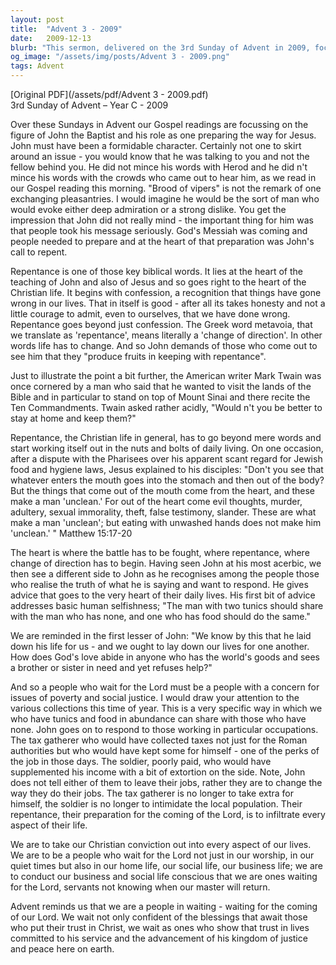 ```yaml
---
layout: post
title:  "Advent 3 - 2009"
date:   2009-12-13
blurb: "This sermon, delivered on the 3rd Sunday of Advent in 2009, focuses on the figure of John the Baptist and his role in preparing the way for Jesus. The sermon emphasizes the importance of repentance and the need for it to go beyond mere words and start working itself out in daily living. It also highlights the need for Christians to show their trust in Christ through lives committed to his service and the advancement of his kingdom of justice and peace."
og_image: "/assets/img/posts/Advent 3 - 2009.png"
tags: Advent
---
```

[Original PDF](/assets/pdf/Advent 3 - 2009.pdf)    
3rd Sunday of Advent – Year C - 2009

Over these Sundays in Advent our Gospel readings are focussing on the figure of John the Baptist and his role as one preparing the way for Jesus. John must have been a formidable character. Certainly not one to skirt around an issue - you would know that he was talking to you and not the fellow behind you. He did not mince his words with Herod and he did n't mince his words with the crowds who came out to hear him, as we read in our Gospel reading this morning. "Brood of vipers" is not the remark of one exchanging pleasantries. I would imagine he would be the sort of man who would evoke either deep admiration or a strong dislike. You get the impression that John did not really mind - the important thing for him was that people took his message seriously. God's Messiah was coming and people needed to prepare and at the heart of that preparation was John's call to repent.

Repentance is one of those key biblical words. It lies at the heart of the teaching of John and also of Jesus and so goes right to the heart of the Christian life. It begins with confession, a recognition that things have gone wrong in our lives. That in itself is good - after all its takes honesty and not a little courage to admit, even to ourselves, that we have done wrong. Repentance goes beyond just confession. The Greek word metavoia, that we translate as 'repentance', means literally a 'change of direction'. In other words life has to change. And so John demands of those who come out to see him that they "produce fruits in keeping with repentance".

Just to illustrate the point a bit further, the American writer Mark Twain was once cornered by a man who said that he wanted to visit the lands of the Bible and in particular to stand on top of Mount Sinai and there recite the Ten Commandments. Twain asked rather acidly, "Would n't you be better to stay at home and keep them?"

Repentance, the Christian life in general, has to go beyond mere words and start working itself out in the nuts and bolts of daily living. On one occasion, after a dispute with the Pharisees over his apparent scant regard for Jewish food and hygiene laws, Jesus explained to his disciples: "Don't you see that whatever enters the mouth goes into the stomach and then out of the body? But the things that come out of the mouth come from the heart, and these make a man 'unclean.' For out of the heart come evil thoughts, murder, adultery, sexual immorality, theft, false testimony, slander. These are what make a man 'unclean'; but eating with unwashed hands does not make him 'unclean.' " Matthew 15:17-20

The heart is where the battle has to be fought, where repentance, where change of direction has to begin. Having seen John at his most acerbic, we then see a different side to John as he recognises among the people those who realise the truth of what he is saying and want to respond. He gives advice that goes to the very heart of their daily lives. His first bit of advice addresses basic human selfishness; "The man with two tunics should share with the man who has none, and one who has food should do the same."

We are reminded in the first lesser of John: "We know by this that he laid down his life for us - and we ought to lay down our lives for one another. How does God's love abide in anyone who has the world's goods and sees a brother or sister in need and yet refuses help?"

And so a people who wait for the Lord must be a people with a concern for issues of poverty and social justice. I would draw your attention to the various collections this time of year. This is a very specific way in which we who have tunics and food in abundance can share with those who have none. John goes on to respond to those working in particular occupations. The tax gatherer who would have collected taxes not just for the Roman authorities but who would have kept some for himself - one of the perks of the job in those days. The soldier, poorly paid, who would have supplemented his income with a bit of extortion on the side. Note, John does not tell either of them to leave their jobs, rather they are to change the way they do their jobs. The tax gatherer is no longer to take extra for himself, the soldier is no longer to intimidate the local population. Their repentance, their preparation for the coming of the Lord, is to infiltrate every aspect of their life.

We are to take our Christian conviction out into every aspect of our lives. We are to be a people who wait for the Lord not just in our worship, in our quiet times but also in our home life, our social life, our business life; we are to conduct our business and social life conscious that we are ones waiting for the Lord, servants not knowing when our master will return.

Advent reminds us that we are a people in waiting - waiting for the coming of our Lord. We wait not only confident of the blessings that await those who put their trust in Christ, we wait as ones who show that trust in lives committed to his service and the advancement of his kingdom of justice and peace here on earth.
